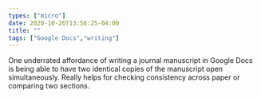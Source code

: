 ```yaml
---
types: ["micro"]
date: 2020-10-26T13:58:25-04:00
title: ""
tags: ["Google Docs","writing"]
---
```

One underrated affordance of writing a journal manuscript in Google Docs is being able to have two identical copies of the manuscript open simultaneously. Really helps for checking consistency across paper or comparing two sections.
